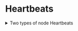 # Heartbeats 

<details>
<summary>
Two types of node Heartbeats
</summary>
1. updates of *NodeStatus*<div>
2. The *Lease Object*</div>
</details>

